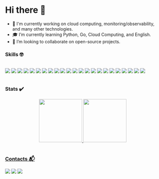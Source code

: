 # Hi there 👋

- 🔨 I'm currently working on cloud computing, monitoring/observability, and many other technologies.
- 🎓 I’m currently learning Python, Go, Cloud Computing, and English.
- 🐧 I’m looking to collaborate on open-source projects.

### Skills 🤓
<div style="display: inline_block"><br>
  <img align="center" src="https://img.shields.io/badge/Python-14354C?style=for-the-badge&logo=python&logoColor=white">
  <img align="center" src="https://img.shields.io/badge/PostgreSQL-316192?style=for-the-badge&logo=postgresql&logoColor=white">
  <img align="center" src="https://img.shields.io/badge/MongoDB-4EA94B?style=for-the-badge&logo=mongodb&logoColor=white">
  <img align="center" src="https://img.shields.io/badge/MySQL-00000F?style=for-the-badge&logo=mysql&logoColor=white">
  <img align="center" src="https://img.shields.io/badge/Amazon_AWS-232F3E?style=for-the-badge&logo=amazon-aws&logoColor=white">
  <img align="center" src="https://img.shields.io/badge/Microsoft_Azure-0089D6?style=for-the-badge&logo=microsoft-azure&logoColor=white">
  <img align="center" src="https://img.shields.io/badge/Cloudflare-F38020?style=for-the-badge&logo=Cloudflare&logoColor=white">  
  <img align="center" src="https://img.shields.io/badge/Ansible-000000?style=for-the-badge&logo=ansible&logoColor=white">
  <img align="center" src="https://img.shields.io/badge/Terraform-7B42BC?style=for-the-badge&logo=terraform&logoColor=white">
  <img align="center" src="https://img.shields.io/badge/Prometheus-E6522C?style=for-the-badge&logo=prometheus&logoColor=white">
  <img align="center" src="https://img.shields.io/badge/Elastic-FFFFFF?style=for-the-badge&logo=elastic&logoColor=black">
  <img align="center" src="https://img.shields.io/badge/Consul-FFFFFF?style=for-the-badge&logo=consul&logoColor=black">
  <img align="center" src="https://img.shields.io/badge/Istio-516BAA?style=for-the-badge&logo=istio&logoColor=white">
  <img align="center" src="https://img.shields.io/badge/Vault-FFFFFF?style=for-the-badge&logo=vault&logoColor=black">
  <img align="center" src="https://img.shields.io/badge/Git-E34F26?style=for-the-badge&logo=git&logoColor=white">
  <img align="center" src="https://img.shields.io/badge/Windows-017AD7?style=for-the-badge&logo=windows&logoColor=white">
  <img align="center" src="https://img.shields.io/badge/Linux-E34F26?style=for-the-badge&logo=linux&logoColor=black">
  <img align="center" src="https://img.shields.io/badge/Nginx-009639?style=for-the-badge&logo=nginx&logoColor=white">
  <img align="center" src="https://img.shields.io/badge/Jenkins-D33833?style=for-the-badge&logo=jenkins&logoColor=white">
  <img align="center" src="https://img.shields.io/badge/Docker-2496ED?style=for-the-badge&logo=docker&logoColor=white">
  <img align="center" src="https://img.shields.io/badge/Podman-892CA0?style=for-the-badge&logo=podman&logoColor=white">
  <img align="center" src="https://img.shields.io/badge/Kubernetes-326DE6?style=for-the-badge&logo=kubernetes&logoColor=white">
  <img align="center" src="https://img.shields.io/badge/Apache-CA2136?style=for-the-badge&logo=apache&logoColor=white">
</div>
<br>  

### Stats ✔️

<div align="center">
  <a href="https://github.com/rhoribe">
  <img height="140em" src="https://github-readme-stats.vercel.app/api?username=rhoribe&show_icons=true&theme=dark&include_all_commits=true&count_private=true"/>
  <img height="140em" src="https://github-readme-stats.vercel.app/api/top-langs/?username=rhoribe&layout=compact&langs_count=7&theme=dark"/>
</div>
<br> 
  
### Contacts 📬
<div> 
  <a href ="mailto:rhoribe1908@gmail.com"><img src="https://img.shields.io/badge/Gmail-D14836?style=for-the-badge&logo=gmail&logoColor=white" target="_blank"></a>
  <a href="https://www.linkedin.com/in/ricardohoribe/" target="_blank"><img src="https://img.shields.io/badge/-LinkedIn-%230077B5?style=for-the-badge&logo=linkedin&logoColor=white" target="_blank"></a> 
  <a href="https://twitter.com/rhoribe" target="_blank"><img src="https://img.shields.io/badge/Twitter-1DA1F2?style=for-the-badge&logo=twitter&logoColor=white" target="_blank"></a>
</div> 
